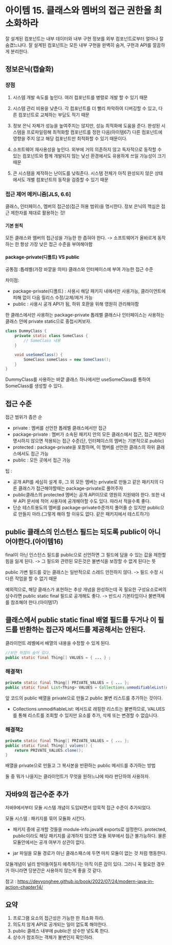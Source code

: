 # 아이템 15. 클래스와 멤버의 접근 권한을 최소화하라

잘 설계된 컴포넌트는 내부 데이터와 내부 구현 정보를 외부 컴포넌트로부터 얼마나 잘 숨겼느냐다. 잘 설계된 컴포넌트는 모든 내부 구현을 완벽히 숨겨, 구현과 API를 깔끔하게 분리한다.

## 정보은닉(캡슐화)

### 장점
1. 시스템 개발 속도를 높인다. 여러 컴포넌트를 병렬로 개발 할 수 있기 때문

2. 시스템 관리 비용을 낮춘다. 각 컴포넌트를 더 빨리 파악하여 디버깅할 수 있고, 다른 컴포넌트로 교체하는 부담도 적기 때문

3. 정보 은닉 자체가 성능을 높여주지는 않지만, 성능 최적화에 도움을 준다. 완성된 시스템을 프로파일링해 최적화할 컴포넌트를 정한 다음(아이템67) 다른 컴포넌트에 영향을 주지 않고 해당 컴포넌트만 최적화할 수 있기 때문이다.

4. 소프트웨어 재사용성을 높인다. 외부에 거의 의존하지 않고 독자적으로 동작할 수 있는 컴포넌트와 함께 개발되지 않는 낯선 환경에서도 유용하게 쓰일 가능성이 크기 때문

5. 큰 시스템을 제작하는 난이도를 낮춰준다. 시스템 전체가 아직 완성되지 않은 상태에서도 개별 컴포넌트의 동작을 검증할 수 있기 때문


### 접근 제어 메커니즘[JLS, 6.6]
클래스, 인터페이스, 멤버의 접근성(접근 허용 범위)을 명시한다.
정보 은닉의 핵심은  접근 제한자를 제대로 활용하는 것!

#### 기본 원칙
모든 클래스와 멤버의 접근성을 가능한 한 좁혀야 한다.
-> 소프트웨어가 올바르게 동작하는 한 항상 가장 낮은 접근 수준을 부여해야함

#### package-private(디폴트) VS public

공통점 :톱레벨(가장 바깥을 의미) 클래스와 인터페이스에 부여 가능한 접근 수준

차이점: 
- package-private(디폴트) : 사용시 해당 패키지 내에서만 사용가능, 클라이언트에 피해 없이 다음 릴리스 수정/교체/제거 가능
- public : 사용시 공개 API가 됨, 하위 호환을 위해 영원히 관리해야함

한 클래스에서만 사용하는 package-private 톱레벨 클래스나 인터페이스는 사용하는 클래스 안에 private static으로 중첩시켜보자.

```java
class DummyClass {
    private static class SomeClass {
        // SomeClass 내용
    }

    void useSomeClass() {
        SomeClass someClass = new SomeClass();
    }
}
```
DummyClass를 사용하는 바깥 클래스 하나에서만 useSomeClass를 통하여 SomeClass를 생성할 수 있다.

## 접근 수준

접근 범위가 좁은 순
- private : 멤버를 선언한 톱레벨 클래스에서만 접근
- package-private : 멤버가 소속된 패키지 안의 모든 클래스에서 접근, 접근 제한자 명시하지 않으면 적용되는 접근 수준(단, 인터페이스의 멤버는 기본적으로 public)
- protected : package-private을 포함하며, 이 멤버를 선언한 클래스의 하위 클래스에서도 접근 가능
- public : 모든 곳에서 접근 가능

팁 : 
- 공개 API를 세심히 설계 후, 그 외 모든 멤버는 private로 만들고 같은 패키지의 다른 클래스가 접근해야할때는 package-private로 풀어주자
- public클래스의 protected 멤버는 공개 API이므로 영원히 지원돼야 한다. 또한 내부 API 문서에 적어 사용자에 공개해야할 수도 있다. 따라서 적을수록 좋다.
- 단순 테스트용도의 멤버를 package-private수준까지 풀어줄 순 있지만 public으로 만들지 마라.(그렇게 해야 할 이유도 없다. 같은 패키지에서 테스트하기)

## public 클래스의 인스턴스 필드는 되도록 public이 아니어야한다.(아이템16)

final이 아닌 인스턴스 필드를 public으로 선언하면 그 필드에 담을 수 있는 값을 제한할 힘을 잃게 된다.
-> 그 필드와 관련된 모든것은 불변식을 보장할 수 없게 된다는 뜻

public 가변 필드를 갖는 클래스는 일반적으로 스레드 안전하지 않다.
-> 필드 수정 시 다른 작업을 할 수 없기 때문

예외적으로, 해당 클래스가 표현하는 추상 개념을 완성하는데 꼭 필요한 구성요소로써의 상수라면 public static final 필드로 공개해도 좋다. 
-> 반드시 기본타입이나 불변객체를 참조해야 한다.(아이템17)

## 클래스에서 public static final 배열 필드를 두거나 이 필드를 반환하는 접근자 메서드를 제공해서는 안된다.

클라이언트 레벨에서 배열의 내용을 수정할 수 있게 된다.

```java
//보안 허점이 숨어 있다.
public static final Thing[] VALUES = { ... } ;
```

### 해결책1

```java
private static final Thing[] PRIVATE_VALUES = { ... };
public static final List<Thing> VALUES = Collections.unmodifiableList(Arrays.asList(PRIVATE_VALUES));
```
앞 코드의 public 배열을 private으로 만들고 public 불변 리스트를 추가하는 것이다.
* Collections.unmodifiableList: 메서드로 래핑한 리스트는 불변하므로, VALUES를 통해 리스트를 조회할 수 있지만 요소를 추가, 삭제 또는 변경할 수 없습니다.

### 해결책2

```java
private static final Thing[] PRIVATE_VALUES = { ... };
public static final Thing[] values() {
    return PRIVATE_VALUES.clone();
}
```
배열을 private으로 만들고 그 복사본을 반환하는 public 메서드를 추가하는 방법

둘 중 뭐가 나을지는 클라이언트가 무엇을 원하느냐에 따라 판단하여 사용하자.

## 자바9의 접근수준 추가

자바9에서부터 모듈 시스템 개념이 도입되면서 암묵적 접근 수준이 추가되었다.

모듈 시스템 : 패키지를 묶어 모듈화 시킨다.

- 패키지 중에 공개할 것들을 module-info.java에 exports로 설정한다. protected, public이라도 해당 패키지를 공개하지 않으면 모듈 외부에서 접근 불가능하다. 물론 모듈안에서는 공개 여부가 상관이 없다.

- jar 파일을 모듈 경로가 아닌 클래스패스에 두면 마치 모듈이 없는 것 처럼 행동한다.

모듈개념이 널리 받아들여질지 예측하기는 아직 이른 감이 있다. 그러니 꼭 필요한 경우가 아니라면 당분간은 사용하지 않는게 좋을 것 같다.

참고 : https://devyonghee.github.io/book/2022/07/24/modern-java-in-action-chapter14/

## 요약
1. 프로그램 요소의 접근성은 가능한 한 최소화 하라. 
2. 의도치 않게 API로 공개되는 일이 없도록 해야한다.
3. public 클래스 내부에 public은 상수만 넣도록 한다.
4. 상수가 참조하는 객체가 불변인지 확인하라.

